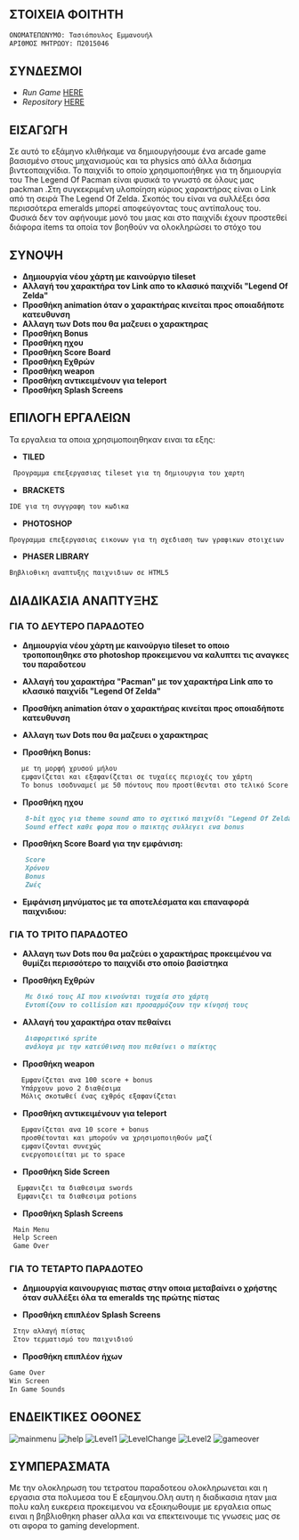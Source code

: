 ## ΣΤΟΙΧΕΙΑ ΦΟΙΤΗΤΗ

```markdown
ΟΝΟΜΑΤΕΠΩΝΥΜΟ: Τασιόπουλος Εμμανουήλ
ΑΡΙΘΜΟΣ ΜΗΤΡΩΟΥ: Π2015046
```

## ΣΥΝΔΕΣΜΟΙ

- *Run Game* [HERE](https://manolis-tasiopoulos.github.io/pacman/)            
- *Repository* [HERE](https://github.com/Manolis-Tasiopoulos/pacman/tree/master)

## ΕΙΣΑΓΩΓΗ
  Σε αυτό το εξάμηνο κλιθήκαμε να δημιουργήσουμε ένα arcade game βασισμένο στους μηχανισμούς και τα physics από άλλα διάσημα βιντεοπαιχνίδια. Το παιχνίδι το οποίο χρησιμοποιήθηκε για τη δημιουργία του The Legend Of Pacman είναι φυσικά το γνωστό σε όλους μας packman .Στη συγκεκριμένη υλοποίηση κύριος χαρακτήρας είναι ο Link από τη σειρά The Legend Of Zelda. Σκοπός του είναι να συλλέξει όσα περισσότερα emeralds μπορεί αποφεύγοντας τους αντίπαλους του. Φυσικά δεν τον αφήνουμε μονό του μιας και στο παιχνίδι έχουν προστεθεί διάφορα items τα οποία τον βοηθούν να ολοκληρώσει το στόχο του

## ΣΥΝΟΨΗ
  
   - __Δημιουργία νέου χάρτη με καινούργιο tileset__   
   - __Αλλαγή του χαρακτήρα τον Link απο το κλασικό παιχνίδι "Legend Of Zelda"__ 
   - __Προσθήκη animation όταν ο χαρακτήρας κινείται προς οποιαδήποτε κατευθυνση__ 
   - __Αλλαγη των Dots που θα μαζευει ο χαρακτηρας__
   - __Προσθήκη Bonus__
   - __Προσθήκη ηχου__
   - __Προσθήκη Score Board__
   - __Προσθήκη Εχθρών__
   - __Προσθήκη weapon__
   - __Προσθήκη αντικειμένουν για teleport__
   - __Προσθήκη Splash Screens__
     
## ΕΠΙΛΟΓΗ ΕΡΓΑΛΕΙΩΝ
  Τα εργαλεια τα οποια χρησιμοποιηθηκαν ειναι τα εξης: 
  
  - __TILED__
  
  ```markdown  
   Προγραμμα επεξεργασιας tileset για τη δημιουργια του χαρτη      
   ```
  - __BRACKETS__
  
  ```markdown  
  IDE για τη συγγραφη του κωδικα
  ```
  - __PHOTOSHOP__
  
  ```markdown
  Προγραμμα επεξεργασιας εικονων για τη σχεδιαση των γραφικων στοιχειων 
  ```  
  - __PHASER LIBRARY__
  
  ```markdown
  Βηβλιοθικη αναπτυξης παιχνιδιων σε HTML5   
  ```  
   
## ΔΙΑΔΙΚΑΣΙΑ ΑΝΑΠΤΥΞΗΣ

### ΓΙΑ ΤΟ ΔΕΥΤΕΡΟ ΠΑΡΑΔΟΤΕΟ

- __Δημιουργία νέου χάρτη με καινούργιο tileset το οποιο τροποποιηθηκε στο photoshop προκειμενου να καλυπτει τις αναγκες του παραδοτεου__

- __Αλλαγή του χαρακτήρα "Pacman" με τον χαρακτήρα Link απο το κλασικό παιχνίδι "Legend Of Zelda"__ 

- __Προσθήκη animation όταν ο χαρακτήρας κινείται προς οποιαδήποτε κατευθυνση__
 
- __Αλλαγη των Dots που θα μαζευει ο χαρακτηρας__

- __Προσθήκη Bonus:__
   
```markdown
   με τη μορφή χρυσού μήλου 
   εμφανίζεται και εξαφανίζεται σε τυχαίες περιοχές του χάρτη
   Το bonus ισοδυναμεί με 50 πόντους που προστίθενται στο τελικό Score
```    
- __Προσθήκη ηχου__ 

```markdown
    8-bit ηχος για theme sound απο το σχετικό παιχνίδι "Legend Of Zelda"
    Sound effect καθε φορα που ο παικτης συλλεγει ενα bonus
```    
- __Προσθήκη Score Board για την εμφάνιση:__

```markdown
    Score
    Χρόνου
    Bonus
    Ζωές     
 ```  
- __Εμφάνιση μηνύματος με τα αποτελέσματα και επαναφορά παιχνιδιου:__   

### ΓΙΑ ΤΟ ΤΡΙΤΟ ΠΑΡΑΔΟΤΕΟ

- __Αλλαγη των Dots που θα μαζεύει ο χαρακτήρας προκειμένου να θυμίζει περισσότερο το παιχνίδι στο οποίο βασίστηκα__

- __Προσθήκη Εχθρών__

```markdown
    Με δικό τους AI που κινούνται τυχαία στο χάρτη
    Εντοπίζουν το collision και προσαρμόζουν την κίνησή τους
```  

- __Αλλαγή του χαρακτήρα οταν πεθαίνει__

```markdown
    Διαφορετικό sprite 
    ανάλογα με την κατεύθινση που πεθαίνει ο παίκτης
```     
- __Προσθήκη weapon__ 

```markdown
   Εμφανίζεται ανα 100 score + bonus
   Υπάρχουν μονο 2 διαθέσιμα
   Μόλις σκοτωθεί ένας εχθρός εξαφανίζεται
```

 - __Προσθήκη αντικειμένουν για teleport__ 
 
 ```markdown
    Εμφανίζεται ανα 10 score + bonus
    προσθέτονται και μπορούν να χρησιμοποιηθούν μαζί
    εμφανίζονται συνεχώς
    ενεργοποιείται με το space  
 ```  
 - __Προσθήκη Side Screen__
 
 ```markdown
   Εμφανιζει τα διαθεσιμα swords
   Εμφανιζει τα διαθεσιμα potions
 ```  
   
  - __Προσθήκη Splash Screens__
  
  ```markdown
   Main Menu
   Help Screen
   Game Over
  ```  
### ΓΙΑ ΤΟ ΤΕΤΑΡΤΟ ΠΑΡΑΔΟΤΕΟ

- __Δημιουργία καινουργιας πιστας στην οποια μεταβαίνει ο χρήστης όταν συλλέξει όλα τα emeralds της πρώτης πίστας__

- __Προσθήκη επιπλέον Splash Screens__

```markdown
 Στην αλλαγή πίστας
 Στον τερματισμό του παιχνιδιού
``` 
- __Προσθήκη επιπλέον ήχων__

```markdown
Game Over
Win Screen
In Game Sounds
```
## ΕΝΔΕΙΚΤΙΚΕΣ ΟΘΟΝΕΣ

![mainmenu](mainmenu.png)
![help](help.png)
![Level1](Level1.png)
![LevelChange](LevelChange.png)
![Level2](Level2.png)
![gameover](gameover.png)

## ΣΥΜΠΕΡΑΣΜΑΤΑ
Με την ολοκληρωση του τετρατου παραδοτεου ολοκληρωνεται και η εργασια στα πολυμεσα του Ε εξαμηνου.Ολη αυτη η διαδικασια ηταν μια πολυ καλη ευκερεια προκειμενου να εξοικηωθουμε με εργαλεια οπως ειναι η βηβλιοθηκη phaser αλλα και να επεκτεινουμε τις γνωσεις μας σε οτι αφορα το gaming development.

